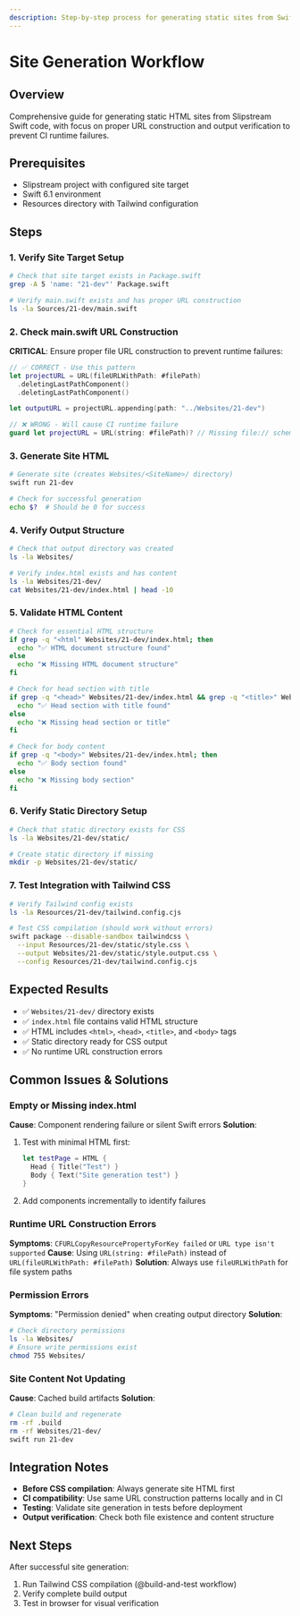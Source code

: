 ```yaml
---
description: Step-by-step process for generating static sites from Swift code, including proper URL handling and output verification
---
```


# Site Generation Workflow

## Overview
Comprehensive guide for generating static HTML sites from Slipstream Swift code, with focus on proper URL construction and output verification to prevent CI runtime failures.

## Prerequisites
- Slipstream project with configured site target
- Swift 6.1 environment
- Resources directory with Tailwind configuration

## Steps

### 1. Verify Site Target Setup
```bash
# Check that site target exists in Package.swift
grep -A 5 'name: "21-dev"' Package.swift

# Verify main.swift exists and has proper URL construction
ls -la Sources/21-dev/main.swift
```

### 2. Check main.swift URL Construction
**CRITICAL**: Ensure proper file URL construction to prevent runtime failures:

```swift
// ✅ CORRECT - Use this pattern
let projectURL = URL(fileURLWithPath: #filePath)
  .deletingLastPathComponent()
  .deletingLastPathComponent()

let outputURL = projectURL.appending(path: "../Websites/21-dev")

// ❌ WRONG - Will cause CI runtime failure  
guard let projectURL = URL(string: #filePath)? // Missing file:// scheme
```

### 3. Generate Site HTML
```bash
# Generate site (creates Websites/<SiteName>/ directory)
swift run 21-dev

# Check for successful generation
echo $?  # Should be 0 for success
```

### 4. Verify Output Structure
```bash
# Check that output directory was created
ls -la Websites/

# Verify index.html exists and has content
ls -la Websites/21-dev/
cat Websites/21-dev/index.html | head -10
```

### 5. Validate HTML Content
```bash
# Check for essential HTML structure
if grep -q "<html" Websites/21-dev/index.html; then
  echo "✅ HTML document structure found"
else
  echo "❌ Missing HTML document structure"
fi

# Check for head section with title
if grep -q "<head>" Websites/21-dev/index.html && grep -q "<title>" Websites/21-dev/index.html; then
  echo "✅ Head section with title found"
else
  echo "❌ Missing head section or title"
fi

# Check for body content
if grep -q "<body>" Websites/21-dev/index.html; then
  echo "✅ Body section found"
else
  echo "❌ Missing body section"
fi
```

### 6. Verify Static Directory Setup
```bash
# Check that static directory exists for CSS
ls -la Websites/21-dev/static/

# Create static directory if missing
mkdir -p Websites/21-dev/static/
```

### 7. Test Integration with Tailwind CSS
```bash
# Verify Tailwind config exists
ls -la Resources/21-dev/tailwind.config.cjs

# Test CSS compilation (should work without errors)
swift package --disable-sandbox tailwindcss \
  --input Resources/21-dev/static/style.css \
  --output Websites/21-dev/static/style.output.css \
  --config Resources/21-dev/tailwind.config.cjs
```

## Expected Results
- ✅ `Websites/21-dev/` directory exists
- ✅ `index.html` file contains valid HTML structure
- ✅ HTML includes `<html>`, `<head>`, `<title>`, and `<body>` tags
- ✅ Static directory ready for CSS output
- ✅ No runtime URL construction errors

## Common Issues & Solutions

### Empty or Missing index.html
**Cause**: Component rendering failure or silent Swift errors
**Solution**:
1. Test with minimal HTML first:
   ```swift
   let testPage = HTML {
     Head { Title("Test") }
     Body { Text("Site generation test") }
   }
   ```
2. Add components incrementally to identify failures

### Runtime URL Construction Errors  
**Symptoms**: `CFURLCopyResourcePropertyForKey failed` or `URL type isn't supported`
**Cause**: Using `URL(string: #filePath)` instead of `URL(fileURLWithPath: #filePath)`
**Solution**: Always use `fileURLWithPath` for file system paths

### Permission Errors
**Symptoms**: "Permission denied" when creating output directory
**Solution**:
```bash
# Check directory permissions
ls -la Websites/
# Ensure write permissions exist
chmod 755 Websites/
```

### Site Content Not Updating
**Cause**: Cached build artifacts
**Solution**:
```bash
# Clean build and regenerate
rm -rf .build
rm -rf Websites/21-dev/
swift run 21-dev
```

## Integration Notes
- **Before CSS compilation**: Always generate site HTML first
- **CI compatibility**: Use same URL construction patterns locally and in CI
- **Testing**: Validate site generation in tests before deployment
- **Output verification**: Check both file existence and content structure

## Next Steps
After successful site generation:
1. Run Tailwind CSS compilation (@build-and-test workflow)
2. Verify complete build output
3. Test in browser for visual verification